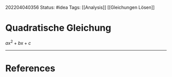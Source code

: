 202204040356
Status: #idea
Tags: [[Analysis]] [[Gleichungen Lösen]]

# Quadratische Gleichung
$ax^2+bx+c$


___
# References



